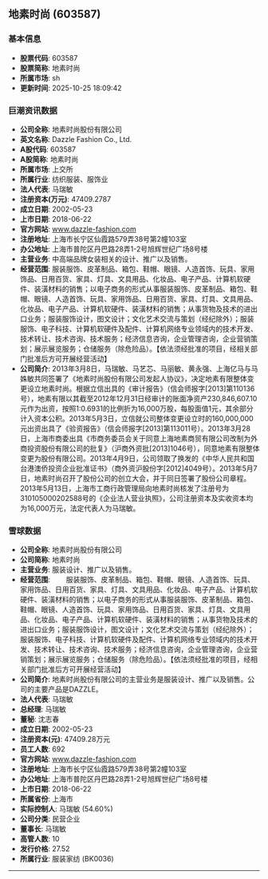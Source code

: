 ## 地素时尚 (603587)

### 基本信息

- **股票代码**: 603587
- **股票简称**: 地素时尚
- **所属市场**: sh
- **更新时间**: 2025-10-25 18:09:42

### 巨潮资讯数据

- **公司全称**: 地素时尚股份有限公司
- **英文名称**: Dazzle Fashion Co., Ltd.
- **A股代码**: 603587
- **A股简称**: 地素时尚
- **所属市场**: 上交所
- **所属行业**: 纺织服装、服饰业
- **法人代表**: 马瑞敏
- **注册资本(万元)**: 47409.2787
- **成立日期**: 2002-05-23
- **上市日期**: 2018-06-22
- **官方网站**: www.dazzle-fashion.com
- **注册地址**: 上海市长宁区仙霞路579弄38号第2幢103室
- **办公地址**: 上海市普陀区丹巴路28弄1-2号旭辉世纪广场8号楼
- **主营业务**: 中高端品牌女装相关的设计、推广以及销售。
- **经营范围**: 服装服饰、皮革制品、箱包、鞋帽、眼镜、人造首饰、玩具、家用饰品、日用百货、家具、灯具、文具用品、化妆品、电子产品、计算机软硬件、装潢材料的销售；以电子商务的形式从事服装服饰、皮革制品、箱包、鞋帽、眼镜、人造首饰、玩具、家用饰品、日用百货、家具、灯具、文具用品、化妆品、电子产品、计算机软硬件、装潢材料的销售；从事货物及技术的进出口业务；服装服饰设计，图文设计；文化艺术交流与策划（经纪除外）；服装服饰、电子科技、计算机软硬件及配件、计算机网络专业领域内的技术开发、技术转让、技术咨询、技术服务；经济信息咨询，企业管理咨询，企业营销策划；展示展览服务；仓储服务（除危险品）。【依法须经批准的项目，经相关部门批准后方可开展经营活动】
- **公司简介**: 2013年3月8日，马瑞敏、马艺芯、马丽敏、黄永强、上海亿马与马姝敏共同签署了《地素时尚股份有限公司发起人协议》，决定地素有限整体变更设立地素时尚。根据立信出具的《审计报告》（信会师报字[2013]第110136号），地素有限以其截至2012年12月31日经审计的账面净资产230,846,607.10元作为出资，按照1:0.6931的比例折为16,000万股，每股面值1元，其余部分计入资本公积。2013年5月3日，立信就公司整体变更设立时的160,000,000元出资出具了《验资报告》（信会师报字[2013]第113011号）。2013年3月28日，上海市商委出具《市商务委员会关于同意上海地素商贸有限公司改制为外商投资股份有限公司的批复》（沪商外资批[2013]1046号），同意地素有限整体变更为股份有限公司。2013年4月9日，公司领取了换发的《中华人民共和国台港澳侨投资企业批准证书》（商外资沪股份字[2012]4049号）。2013年5月7日，地素时尚召开了股份公司的创立大会，并于同日签署了股份公司章程。2013年5月13日，上海市工商行政管理局向地素时尚核发了注册号为310105000202588号的《企业法人营业执照》，公司注册资本及实收资本均为16,000万元，法定代表人为马瑞敏。

### 雪球数据

- **公司全称**: 地素时尚股份有限公司
- **公司简称**: 地素时尚
- **主营业务**: 服装设计、推广以及销售。
- **经营范围**: 　　服装服饰、皮革制品、箱包、鞋帽、眼镜、人造首饰、玩具、家用饰品、日用百货、家具、灯具、文具用品、化妆品、电子产品、计算机软硬件、装潢材料的销售；以电子商务的形式从事服装服饰、皮革制品、箱包、鞋帽、眼镜、人造首饰、玩具、家用饰品、日用百货、家具、灯具、文具用品、化妆品、电子产品、计算机软硬件、装潢材料的销售；从事货物及技术的进出口业务；服装服饰设计，图文设计；文化艺术交流与策划（经纪除外）；服装服饰、电子科技、计算机软硬件及配件、计算机网络专业领域内的技术开发、技术转让、技术咨询、技术服务；经济信息咨询，企业管理咨询，企业营销策划；展示展览服务；仓储服务（除危险品）。【依法须经批准的项目，经相关部门批准后方可开展经营活动】
- **公司简介**: 地素时尚股份有限公司的主营业务是服装设计、推广以及销售。公司的主要产品是DAZZLE。
- **法人代表**: 马瑞敏
- **总经理**: 马瑞敏
- **董秘**: 沈志春
- **成立日期**: 2002-05-23
- **注册资本(元)**: 47409.28万元
- **员工人数**: 692
- **官方网站**: www.dazzle-fashion.com
- **注册地址**: 上海市长宁区仙霞路579弄38号第2幢103室
- **办公地址**: 上海市普陀区丹巴路28弄1-2号旭辉世纪广场8号楼
- **上市日期**: 2018-06-22
- **所属省份**: 上海市
- **实际控制人**: 马瑞敏 (54.60%)
- **公司分类**: 民营企业
- **董事长**: 马瑞敏
- **高管人数**: 10
- **发行价格**: 27.52
- **所属行业**: 服装家纺 (BK0036)

---